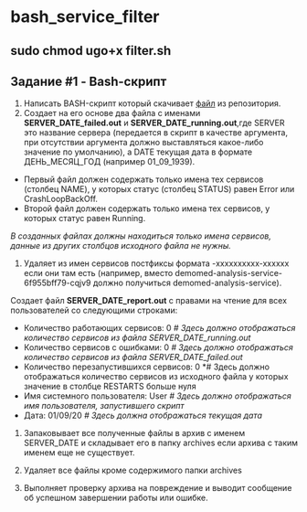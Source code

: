 # bash_service_filter

## sudo chmod ugo+x filter.sh 


## Задание #1 - Bash-скрипт

1. Написать BASH-скрипт который скачивает [файл](https://raw.githubusercontent.com/GreatMedivack/files/master/list.out) из репозитория.
2. Создает на его основе два файла с именами **SERVER_DATE_failed.out** и **SERVER_DATE_running.out**,где SERVER это название сервера (передается в скрипт в качестве аргумента, при отсутствии аргумента должно выставляться какое-либо значение по умолчанию), а DATE текущая дата в формате ДЕНЬ_МЕСЯЦ_ГОД (например 01_09_1939).

- Первый файл должен содержать только имена тех сервисов (столбец NAME), у которых статус
(столбец STATUS) равен Error или CrashLoopBackOff.
- Второй файл должен содержать только имена тех сервисов, у которых статус равен Running.

*В созданных файлах должны находиться только имена сервисов, данные из других столбцов
исходного файла не нужны.*

1. Удаляет из имен сервисов постфиксы формата -xxxxxxxxxx-xxxxxx если они там есть (например,
вместо demomed-analysis-service-6f955bff79-cqjv9 должно получиться demomed-analysis-service).

Создает файл **SERVER_DATE_report.out** с правами на чтение для всех пользователей со
следующими строками:

- Количество работающих сервисов: 0 *# Здесь должно отображаться количество сервисов из файла SERVER_DATE_running.out*
- Количество сервисов с ошибками: 0 *# Здесь должно отображаться количество сервисов из файла SERVER_DATE_failed.out*
- Количество перезапустившихся сервисов: 0 *# Здесь должно отображаться количество сервисов из исходного файла у которых значение в столбце RESTARTS больше нуля
- Имя системного пользователя: User *# Здесь должно отображаться имя пользователя,
запустившего скрипт*
- Дата: 01/09/20 *# Здесь должна отображаться текущая дата*
1. Запаковывает все полученные файлы в архив c именем SERVER_DATE и складывает его в папку archives если архива с таким именем еще не существует.

2. Удаляет все файлы кроме содержимого папки archives

3. Выполняет проверку архива на повреждение и выводит сообщение об успешном завершении работы или ошибке.
